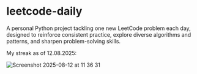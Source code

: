 # leetcode-daily

A personal Python project tackling one new LeetCode problem each day, designed to reinforce consistent practice, explore diverse algorithms and patterns, and sharpen problem-solving skills.

My streak as of 12.08.2025:

![Screenshot 2025-08-12 at 11 36 31](https://github.com/user-attachments/assets/5afde338-e9ee-4109-ac20-ea20c7f0feff)
